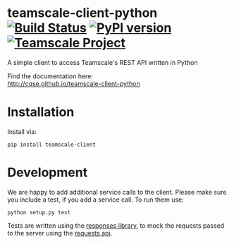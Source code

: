 # teamscale-client-python [![Build Status](https://travis-ci.org/cqse/teamscale-client-python.svg?branch=master)](https://travis-ci.org/cqse/teamscale-client-python) [![PyPI version](https://badge.fury.io/py/teamscale-client.svg)](https://badge.fury.io/py/teamscale-client) [![Teamscale Project](https://img.shields.io/badge/teamscale-teamscale--client--python-brightgreen.svg)](https://demo.teamscale.com/activity.html#/teamscale-client-python)
A simple client to access Teamscale's REST API written in Python

Find the documentation here:  
http://cqse.github.io/teamscale-client-python

# Installation
Install via:
    
    pip install teamscale-client

# Development
We are happy to add additional service calls to the client. Please make sure you include a test, if you add a service call. To run them use:

    python setup.py test

Tests are written using the [responses library](https://pypi.org/project/responses/), to mock the requests passed to the server using the [requests api](http://docs.python-requests.org/en/master/).
